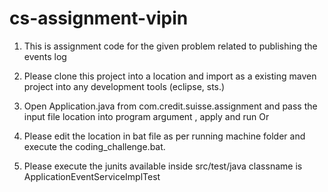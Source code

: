 # cs-assignment-vipin
 
1. This is assignment code for the given problem related to publishing the events log 

2. Please clone this project into a location and import as a existing maven project into any development tools (eclipse, sts.)

3. Open Application.java from com.credit.suisse.assignment and pass the input file location into program argument , apply and run
 Or
4. Please edit the location in bat file as per running machine folder and execute the coding_challenge.bat.  

5. Please execute the junits available inside src/test/java classname is ApplicationEventServiceImplTest

